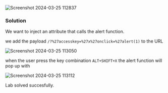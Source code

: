 ![Screenshot 2024-03-25 112837](https://github.com/RahulMMenon011/PortSwigger_Labs/assets/140642506/e242b24e-dd9b-4082-82fc-22527ecd3e91)

### Solution

We want to inject an attribute that calls the alert function.

we add the payload `/?%27accesskey=%27x%27onclick=%27alert(1)` to the URL

![Screenshot 2024-03-25 113050](https://github.com/RahulMMenon011/PortSwigger_Labs/assets/140642506/98dd2523-fc33-43bb-9789-5769e88dea66)

when the user press the key combination `ALT+SHIFT+X` the alert function will pop up with 

![Screenshot 2024-03-25 113112](https://github.com/RahulMMenon011/PortSwigger_Labs/assets/140642506/b6146a68-d022-4ccd-a1af-cf5de79fee21)

Lab solved succesfully.
